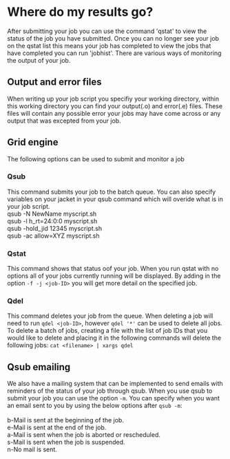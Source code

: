 # Where do my results go?

After submitting your job you can use the command 'qstat' to view the status of the job you have submitted. Once you can no longer see your job on the qstat list this means your job has completed to view the jobs that have completed you can run 'jobhist'. There are various ways of monitoring the output of your job.

## Output and error files
When writing up your job script you specifiy your working directory, within this working directory you can find your output(.o) and error(.e) files. These files will contain any possible error your jobs may have come across or any output that was excepted from your job.

## Grid engine
The following options can be used to submit and monitor a job<br />
### Qsub <br />
This command submits your job to the batch queue. You can also specify variables on your jacket in your qsub command which will overide what is in your job script. <br />
qsub -N NewName myscript.sh <br />
qsub -l h_rt=24:0:0 myscript.sh <br />
qsub -hold_jid 12345 myscript.sh <br />
qsub -ac allow=XYZ myscript.sh <br />

### Qstat <br /> 
This command shows that status oof your job. When you run qstat with no options all of your jobs currently running will be displayed. By adding in the option `-f -j <job-ID>` you will get more detail on the specified job.

### Qdel <br />
This command deletes your job from the queue. When deleting a job will need to run `qdel <job-ID>`, however `qdel '*'` can be used to delete all jobs. To delete a batch of jobs, creating a file with the list of job IDs that you would like to delete and placing it in the following commands will delete the following jobs: `cat <filename> | xargs qdel`

## Qsub emailing
We also have a mailing system that can be implemented to send emails with reminders of the status of your job through qsub. When you use qsub to submit your job you can use the option `-m`. You can specify when you want an email sent to you by using the below options after `qsub -m`:
<br /><br />
b-Mail is sent at the beginning of the job. <br />
e-Mail is sent at the end of the job. <br />
a-Mail is sent when the job is aborted or rescheduled. <br />
s-Mail is sent when the job is suspended. <br />
n-No mail is sent. <br />


